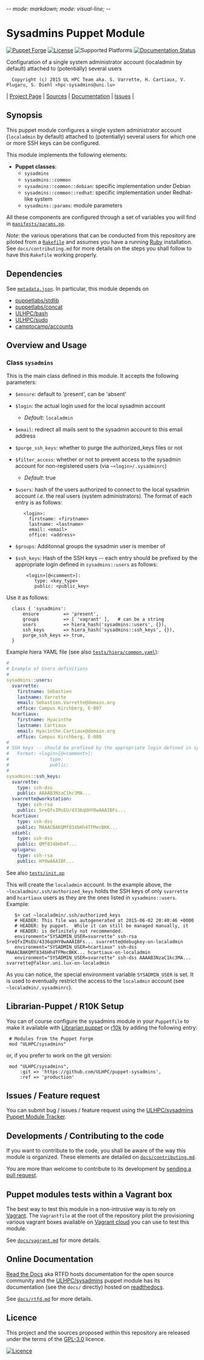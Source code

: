 -*- mode: markdown; mode: visual-line;  -*-

# Sysadmins Puppet Module 

[![Puppet Forge](http://img.shields.io/puppetforge/v/ULHPC/sysadmins.svg)](https://forge.puppetlabs.com/ULHPC/sysadmins)
[![License](http://img.shields.io/:license-GPL3.0-blue.svg)](LICENSE)
![Supported Platforms](http://img.shields.io/badge/platform-debian-lightgrey.svg)
[![Documentation Status](https://readthedocs.org/projects/ulhpc-puppet-sysadmins/badge/?version=latest)](https://readthedocs.org/projects/ulhpc-puppet-sysadmins/?badge=latest)

Configuration of a single system administrator account (localadmin by default) attached to (potentially) several  users

      Copyright (c) 2015 UL HPC Team aka. S. Varrette, H. Cartiaux, V. Plugaru, S. Diehl <hpc-sysadmins@uni.lu>
      

| [Project Page](https://github.com/ULHPC/puppet-sysadmins) | [Sources](https://github.com/ULHPC/puppet-sysadmins) | [Documentation](https://ulhpc-puppet-sysadmins.readthedocs.org/en/latest/) | [Issues](https://github.com/ULHPC/puppet-sysadmins/issues) |

## Synopsis

This puppet module configures a single system administrator account (`localadmin` by default) attached to (potentially) several users for which one or more SSH keys can be configured. 

This module implements the following elements: 

* __Puppet classes__:
    - `sysadmins` 
    - `sysadmins::common` 
    - `sysadmins::common::debian`: specific implementation under Debian 
    - `sysadmins::common::redhat`: specific implementation under Redhat-like system 
    - `sysadmins::params`:  module parameters 

All these components are configured through a set of variables you will find in
[`manifests/params.pp`](manifests/params.pp). 

_Note_: the various operations that can be conducted from this repository are piloted from a [`Rakefile`](https://github.com/ruby/rake) and assumes you have a running [Ruby](https://www.ruby-lang.org/en/) installation.
See `docs/contributing.md` for more details on the steps you shall follow to have this `Rakefile` working properly. 

## Dependencies

See [`metadata.json`](metadata.json). In particular, this module depends on 

* [puppetlabs/stdlib](https://forge.puppetlabs.com/puppetlabs/stdlib)
* [puppetlabs/concat](https://forge.puppetlabs.com/puppetlabs/concat)
* [ULHPC/bash](https://forge.puppetlabs.com/ULHPC/bash)
* [ULHPC/sudo](https://forge.puppetlabs.com/ULHPC/sudo)
* [camptocamp/accounts](https://forge.puppetlabs.com/camptocamp/accounts)

## Overview and Usage

### Class `sysadmins`

This is the main class defined in this module.
It accepts the following parameters: 

* `$ensure`: default to 'present', can be 'absent'
* `$login`: the actual login used for the local sysadmin account
  - _Default_: `localadmin`
* `$email`: redirect all mails sent to the sysadmin account to this email address
* `$purge_ssh_keys`: whether to purge the authorized_keys files or not 
* `$filter_access`: whether or not to prevent access to the sysadmin account for non-registered users (via `~<login>/.sysadminrc`)
   - _Default_: true
* `$users`:  hash of the users authorized to connect to the  local sysadmin account _i.e._ the real users (system administrators). The format of each entry is as follows:

         <login>:
           firstname: <firstname>
		   lastname: <lastname>
		   email: <email>
		   office: <address>

* `$groups`: Additonnal groups the sysadmin user is member of
* `$ssh_keys`: Hash of the SSH keys -- each entry should be prefixed by the appropriate login defined in `sysadmins::users` as follows:

          <login>[@<comment>]:
             type: <key_type>
             public: <public_key>

Use it as follows:

      class { 'sysadmins':
          ensure         => 'present',
          groups         => [ 'vagrant' ],   # can be a string
          users          => hiera_hash('sysadmins::users', {}),
          ssh_keys       => hiera_hash('sysadmins::ssh_keys', {}),
          purge_ssh_keys => true,
	  }
		 
Example hiera YAML file (see also [`tests/hiera/common.yaml`](tests/hiera/common.yaml)):

```yaml
#
# Example of Users definitions
#
sysadmins::users:
  svarrette:
    firstname: Sébastien
    lastname: Varrette
    email: Sebastien.Varrette@domain.org
    office: Campus Kirchberg, E-007
  hcartiaux:
    firstname: Hyacinthe
    lastname: Cartiaux
    email: Hyacinthe.Cartiaux@domain.org
    office: Campus Kirchberg, E-008
#
# SSH keys -- should be prefixed by the appropriate login defined in sysadmins::users
#   Format: <login>[@<comment>]:
#               type:
#               public:
#
sysadmins::ssh_keys:
  svarrette:
    type: ssh-dss
    public: AAAAB3NzaC1kc3MA...
  svarrette@workstation:
    type: ssh-rsa
    public: 5reQfxIMsEU/4336qUHY0wAAAIBFs...
  hcartiaux:
    type: ssh-dss
    public: MAAACBAKQMf834bHh4TFMecBKK...
  sdiehl:
    type: ssh-dss
    public: QMf834bHh4T...
  vplugaru:
    type: ssh-rsa
    public: HY0wAAAIBF...
```
	
See also [`tests/init.pp`](tests/init.pp)

This will create the `localadmin` account. In the example above, the `~localadmin/.ssh/authorized_keys` holds the SSH keys of only `svarrette` and `hcartiaux` users as they are the ones listed in `sysadmins::users`. Example:

       $> cat ~localadmin/.ssh/authorized_keys
	   # HEADER: This file was autogenerated at 2015-06-02 20:40:46 +0000
	   # HEADER: by puppet.  While it can still be managed manually, it
	   # HEADER: is definitely not recommended.
	   environment="SYSADMIN_USER=svarrette" ssh-rsa 5reQfxIMsEU/4336qUHY0wAAAIBFs... svarrette@debugkey-on-localadmin
	   environment="SYSADMIN_USER=hcartiaux" ssh-dss MAAACBAKQMf834bHh4TFMecBKK... hcartiaux-on-localadmin
	   environment="SYSADMIN_USER=svarrette" ssh-dss AAAAB3NzaC1kc3MA... svarrette@falkor.uni.lux-on-localadmin

As you can notice, the special environment variable `SYSADMIN_USER` is set.
It is used to eventually restrict the access to the `localadmin` account (see `~localadmin/.sysadminrc`). 

## Librarian-Puppet / R10K Setup

You can of course configure the sysadmins module in your `Puppetfile` to make it available with [Librarian puppet](http://librarian-puppet.com/) or
[r10k](https://github.com/adrienthebo/r10k) by adding the following entry:

     # Modules from the Puppet Forge
     mod "ULHPC/sysadmins"

or, if you prefer to work on the git version: 

     mod "ULHPC/sysadmins", 
         :git => 'https://github.com/ULHPC/puppet-sysadmins',
         :ref => 'production' 

## Issues / Feature request

You can submit bug / issues / feature request using the [ULHPC/sysadmins Puppet Module Tracker](https://github.com/ULHPC/puppet-sysadmins/issues). 

## Developments / Contributing to the code 

If you want to contribute to the code, you shall be aware of the way this module is organized. 
These elements are detailed on [`docs/contributing.md`](contributing/index.md).

You are more than welcome to contribute to its development by [sending a pull request](https://help.github.com/articles/using-pull-requests). 

## Puppet modules tests within a Vagrant box

The best way to test this module in a non-intrusive way is to rely on [Vagrant](http://www.vagrantup.com/).
The `Vagrantfile` at the root of the repository pilot the provisioning various vagrant boxes available on [Vagrant cloud](https://atlas.hashicorp.com/boxes/search?utf8=%E2%9C%93&sort=&provider=virtualbox&q=svarrette) you can use to test this module.

See [`docs/vagrant.md`](vagrant.md) for more details. 

## Online Documentation

[Read the Docs](https://readthedocs.org/) aka RTFD hosts documentation for the open source community and the [ULHPC/sysadmins](https://github.com/ULHPC/puppet-sysadmins) puppet module has its documentation (see the `docs/` directly) hosted on [readthedocs](http://ulhpc-puppet-sysadmins.rtfd.org).

See [`docs/rtfd.md`](rtfd.md) for more details.

## Licence

This project and the sources proposed within this repository are released under the terms of the [GPL-3.0](LICENCE) licence.


[![Licence](https://www.gnu.org/graphics/gplv3-88x31.png)](LICENSE)

